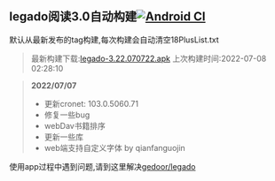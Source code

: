 ## legado阅读3.0自动构建[![Android CI](https://github.com/10bits/gedoor-Build/workflows/Android%20CI/badge.svg)](https://github.com/10bits/gedoor-Build/actions)

默认从最新发布的tag构建,每次构建会自动清空18PlusList.txt

> 最新构建下载:[legado-3.22.070722.apk](https://github.com/10bits/gedoor-Build/releases/download/legado-3.22.070722/legado-3.22.070722.apk) 上次构建时间:2022-07-08 02:28:10
<!--start-->
> **2022/07/07**
> 
> * 更新cronet: 103.0.5060.71
> * 修复一些bug
> * webDav书籍排序
> * 更新一些库
> * web端支持自定义字体 by qianfanguojin
<!--end-->
  
使用app过程中遇到问题,请到这里解决[gedoor/legado](https://github.com/gedoor/legado/issues)

